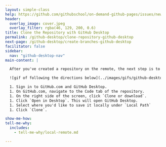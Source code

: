 ```yaml
---
layout: simple-class
help: https://github.com/githubschool/on-demand-github-pages/issues/new?title=I%20need%20help&body=Describe%20what%20you%20need%20help%20with%20here.
header:
  overlay_image: cover.jpeg
  overlay_filter: rgba(46, 129, 200, 0.6)
title: Clone the Repository with GitHub Desktop
permalink: /github-desktop/clone-repository-github-desktop
next-page: /github-desktop/create-branches-github-desktop
facilitator: false
sidebar:
  nav: "github-desktop-nav"
main-content: |

  After you've created a repository on the remote, the next step is to clone it to your local environment.

  ![gif of following the directions below](../images/gifs/github-desktop/clone-repository-locally.gif)

  1. Sign in to GitHub.com and GitHub Desktop.
  1. On GitHub.com, navigate to the Code tab of the repository.
  1. On the right side of the screen, click `Clone or download`.
  1. Click `Open in Desktop`. This will open GitHub Desktop.
  1. Select where you'd like to save it locally under `Local Path`
  1. Click `Clone`.

show-me-how:
tell-me-why:
  includes:
    - tell-me-why/local-remote.md

---
```

